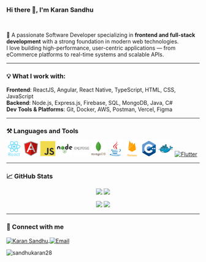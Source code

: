 ### Hi there 👋, I'm Karan Sandhu

<br/>

🚀 A passionate Software Developer specializing in **frontend and full-stack development** with a strong foundation in modern web technologies.  
I love building high-performance, user-centric applications — from eCommerce platforms to real-time systems and scalable APIs.

<hr/>

### 💡 What I work with:
**Frontend**: ReactJS, Angular, React Native, TypeScript, HTML, CSS, JavaScript  
**Backend**: Node.js, Express.js, Firebase, SQL, MongoDB, Java, C#  
**Dev Tools & Platforms**: Git, Docker, AWS, Postman, Vercel, Figma  

---

### ⚒️ Languages and Tools  
<p align="left"> 
  <a href="https://reactjs.org/" target="_blank"><img src="https://raw.githubusercontent.com/devicons/devicon/master/icons/react/react-original-wordmark.svg" alt="React" width="40" height="40"/></a>
  <a href="https://angular.io/" target="_blank"><img src="https://raw.githubusercontent.com/devicons/devicon/master/icons/angularjs/angularjs-original.svg" alt="Angular" width="40" height="40"/></a>
  <a href="https://developer.mozilla.org/en-US/docs/Web/JavaScript" target="_blank"><img src="https://raw.githubusercontent.com/devicons/devicon/master/icons/javascript/javascript-original.svg" alt="JavaScript" width="40" height="40"/></a>
  <a href="https://nodejs.org" target="_blank"><img src="https://raw.githubusercontent.com/devicons/devicon/master/icons/nodejs/nodejs-original-wordmark.svg" alt="Node.js" width="40" height="40"/></a>
  <a href="https://expressjs.com" target="_blank"><img src="https://raw.githubusercontent.com/devicons/devicon/master/icons/express/express-original-wordmark.svg" alt="Express" width="40" height="40"/></a>
  <a href="https://www.mongodb.com/" target="_blank"><img src="https://raw.githubusercontent.com/devicons/devicon/master/icons/mongodb/mongodb-original-wordmark.svg" alt="MongoDB" width="40" height="40"/></a>
  <a href="https://www.java.com" target="_blank"><img src="https://raw.githubusercontent.com/devicons/devicon/master/icons/java/java-original.svg" alt="Java" width="40" height="40"/></a>
  <a href="https://firebase.google.com/" target="_blank"><img src="https://raw.githubusercontent.com/devicons/devicon/master/icons/firebase/firebase-plain-wordmark.svg" alt="Firebase" width="40" height="40"/></a>
  <a href="https://www.w3schools.com/cpp/" target="_blank"><img src="https://raw.githubusercontent.com/devicons/devicon/master/icons/cplusplus/cplusplus-original.svg" alt="C++" width="40" height="40"/></a>
  <a href="https://www.docker.com/" target="_blank"><img src="https://raw.githubusercontent.com/devicons/devicon/master/icons/docker/docker-original.svg" alt="Docker" width="40" height="40"/></a>
  <a href="https://flutter.dev" target="_blank"><img src="https://www.vectorlogo.zone/logos/flutterio/flutterio-icon.svg" alt="Flutter" width="40" height="40"/></a>
</p>

---

### 📈 GitHub Stats

<p align="center">
  <img height="180em" src="https://github-readme-stats.vercel.app/api?username=sandhukaran28&show_icons=true&theme=onedark&hide_border=true"/>
  <img height="180em" src="https://github-readme-stats.vercel.app/api/top-langs/?username=sandhukaran28&layout=compact&theme=onedark&hide_border=true"/>
</p>
<p align="center">
  <img height="180em" src="https://github-profile-summary-cards.vercel.app/api/cards/profile-details?username=sandhukaran28&theme=dracula"/>
  <img height="180em" src="https://github-readme-streak-stats.herokuapp.com/?user=sandhukaran28&theme=dracula"/>
</p>

---

### 🤝 Connect with me

<p align="left">
  <a href="https://www.linkedin.com/in/karan-sandhu28/" target="blank">
    <img align="center" src="https://raw.githubusercontent.com/rahuldkjain/github-profile-readme-generator/master/src/images/icons/Social/linked-in-alt.svg" alt="Karan Sandhu" height="30" width="40"/>
  </a>
  <a href="mailto:sandhukaran2821@gmail.com" target="blank">
    <img align="center" src="https://cdn-icons-png.flaticon.com/512/561/561127.png" alt="Email" height="30" width="40"/>
  </a>
</p>

<p align="left"> <img src="https://komarev.com/ghpvc/?username=sandhukaran28&label=Profile%20views&color=0e75b6&style=flat" alt="sandhukaran28" /> </p>
